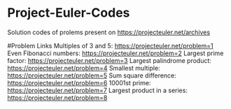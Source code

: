 # Project-Euler-Codes
Solution codes of prolems present on https://projecteuler.net/archives

#Problem Links
Multiples of 3 and 5: https://projecteuler.net/problem=1
Even Fibonacci numbers: https://projecteuler.net/problem=2
Largest prime factor: https://projecteuler.net/problem=3
Largest palindrome product: https://projecteuler.net/problem=4
Smallest multiple: https://projecteuler.net/problem=5
Sum square difference: https://projecteuler.net/problem=6
10001st prime: https://projecteuler.net/problem=7
Largest product in a series: https://projecteuler.net/problem=8
